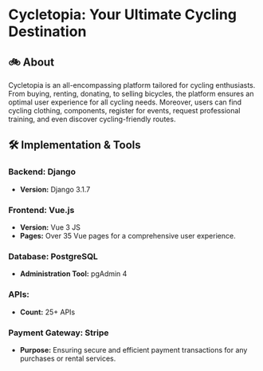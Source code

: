 # Cycletopia: Your Ultimate Cycling Destination

## 🚲 About

Cycletopia is an all-encompassing platform tailored for cycling enthusiasts. From buying, renting, donating, to selling bicycles, the platform ensures an optimal user experience for all cycling needs. Moreover, users can find cycling clothing, components, register for events, request professional training, and even discover cycling-friendly routes.

## 🛠 Implementation & Tools

### Backend: Django
- **Version:** Django 3.1.7

### Frontend: Vue.js
- **Version:** Vue 3 JS
- **Pages:** Over 35 Vue pages for a comprehensive user experience.

### Database: PostgreSQL 
- **Administration Tool:** pgAdmin 4

### APIs: 
- **Count:** 25+ APIs 

### Payment Gateway: Stripe
- **Purpose:** Ensuring secure and efficient payment transactions for any purchases or rental services.
